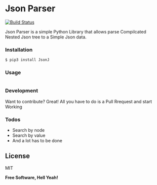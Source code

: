 # Json Parser


[![Build Status](https://travis-ci.org/joemccann/dillinger.svg?branch=master)](https://travis-ci.org/joemccann/dillinger)

Json Parser is a simple Python Library that allows parse Compilcated Nested Json tree to a Simple Json data.

### Installation


```sh
$ pip3 install JsonJ
```

### Usage


```sh

```

### Development

Want to contribute? Great!
All you have to do is a Pull Rrequest and start Working

### Todos

 - Search by node
 - Search by value
 - And a lot has to be done

License
----

MIT


**Free Software, Hell Yeah!**
